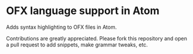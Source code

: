 # OFX language support in Atom

Adds syntax highlighting to OFX files in Atom.

Contributions are greatly appreciated. Please fork this repository and open a pull request to add snippets, make grammar tweaks, etc.
